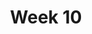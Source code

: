 ---
    title: Week 10
    weekNumber: 10
    days:
      - date: 2022-11-28
        events:
          "**LEC 26**{: .label .label-lecture } [Residuals and Inference](http://datahub.ucsd.edu/user-redirect/git-sync?repo=https://github.com/dsc-courses/dsc10-2022-fa&subPath=lectures/lec26/lec26.ipynb) [✏️](resources/lectures/lec26/lec26.html)":
            "[CIT 15.5-16.3](https://inferentialthinking.com/chapters/15/5/Visual_Diagnostics.html)"
                
          "**DIS 10**{: .label .label-disc } [Regression](https://practice.dsc10.com/disc10/index.html)":
      - date: 2022-11-29
        events:
          
          "**PROJ**{: .label .label-proj } Final Project":
      - date: 2022-11-30
        events:
          "**LEC 27**{: .label .label-lecture } [Review](http://datahub.ucsd.edu/user-redirect/git-sync?repo=https://github.com/dsc-courses/dsc10-2022-fa&subPath=lectures/lec27/lec27.ipynb) ([solutions](http://datahub.ucsd.edu/user-redirect/git-sync?repo=https://github.com/dsc-courses/dsc10-2022-fa&subPath=lectures/lec27/lec27-solutions.ipynb)) [✏️](resources/lectures/lec27/lec27.html)":
      - date: 2022-12-2
        events:
          "**LEC 28**{: .label .label-lecture } [Review, Conclusion](http://datahub.ucsd.edu/user-redirect/git-sync?repo=https://github.com/dsc-courses/dsc10-2022-fa&subPath=lectures/lec28/lec28.ipynb) (solutions posted after lecture)":
      - date: 2022-12-3
        events:
          "**SUR**{: .label .label-survey } End of Quarter Survey + CAPEs (due 8AM)":
          "**Exam**{: .label .label-exam } **Final Exam (11:30AM-2:30PM)**":
---